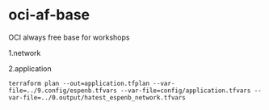 # oci-af-base
OCI always free base for workshops


1.network

2.application 

```
terraform plan --out=application.tfplan --var-file=../9.config/espenb.tfvars --var-file=config/application.tfvars --var-file=../0.output/hatest_espenb_network.tfvars
```

